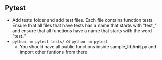 ## Pytest
* Add tests folder and add test files. Each file contains function tests. Ensure that all files that have tests has a name that starts with "test_" and ensure that all functions have a name that starts with the word "test_"
* `python -m pytest tests/` or `python -m pytest`
    * You should have all public functions inside sample_lib/__init__.py and import other funtions from there
